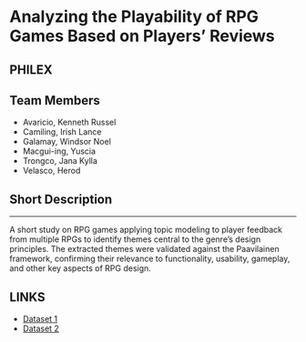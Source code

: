 # Analyzing the Playability of RPG Games Based on Players’ Reviews

## PHILEX

## Team Members
- Avaricio, Kenneth Russel
- Camiling, Irish Lance
- Galamay, Windsor Noel
- Macgui-ing, Yuscia
- Trongco, Jana Kylla
- Velasco, Herod  

## Short Description
---
A short study on RPG games applying topic modeling to player feedback from multiple RPGs to identify themes central to the genre’s design principles. The extracted themes were validated against the Paavilainen framework, confirming their relevance to functionality, usability, gameplay, and other key aspects of RPG design.

## LINKS
- [Dataset 1](https://drive.google.com/file/d/1Rcpv3u7pxzoJqKpiKpRhAYA-EpHa9kwJ/view?usp=drive_link)
- [Dataset 2](https://drive.google.com/file/d/1M8s_Odv1HujMtqFBIPuDbSJDywRmPevP/view?usp=drive_link)
